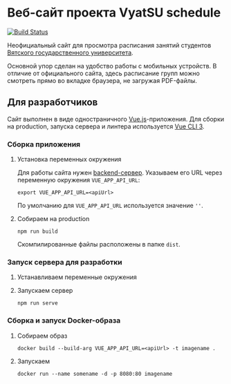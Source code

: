 # Веб-сайт проекта VyatSU schedule

[![Build Status](https://travis-ci.org/alirzaev/vyatsu-schedule.svg?branch=master)](https://travis-ci.org/alirzaev/vyatsu-schedule)

Неофициальный сайт для просмотра расписания занятий студентов [Вятского государственного университета](https://www.vyatsu.ru).

Основной упор сделан на удобство работы с мобильных устройств. В отличие от официального сайта, здесь расписание групп можно смотреть прямо во вкладке браузера, не загружая PDF-файлы.

## Для разработчиков

Сайт выполнен в виде одностраничного [Vue.js](https://vuejs.org)-приложения. Для сборки на production, запуска сервера и линтера используется [Vue CLI 3](https://cli.vuejs.org).

### Сборка приложения

1. Установка переменных окружения

   Для работы сайта нужен [backend-сервер](https://github.com/AliRzaev/vyatsu-schedule-backend). Указываем его URL через переменную окружения `VUE_APP_API_URL`:
   
   ```
   export VUE_APP_API_URL=<apiUrl>
   ```
   
   По умолчанию для `VUE_APP_API_URL` используется значение `''`.

2. Собираем на production
   
   ```
   npm run build
   ```
   
   Скомпилированные файлы расположены в папке `dist`.

### Запуск сервера для разработки

1. Устанавливаем переменные окружения

2. Запускаем сервер
   
   ```
   npm run serve
   ```

### Сборка и запуск Docker-образа

1. Собираем образ

   ```
   docker build --build-arg VUE_APP_API_URL=<apiUrl> -t imagename .
   ```

2. Запускаем
   
   ```
   docker run --name somename -d -p 8080:80 imagename
   ```
